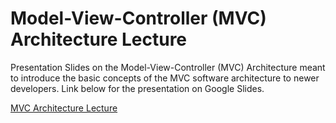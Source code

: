 # Model-View-Controller (MVC) Architecture Lecture
Presentation Slides on the Model-View-Controller (MVC) Architecture meant to introduce the basic concepts of the MVC software architecture to newer developers. Link below for the presentation on Google Slides.

[MVC Architecture Lecture](https://docs.google.com/presentation/d/1rT8Ipdd4K5GtDvqa4IirtWJ1ONgy5qDdyJZGVuKEg60/edit?usp=share_link)

